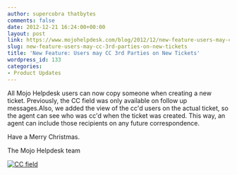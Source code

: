 ```yaml
---
author: supercobra thatbytes
comments: false
date: 2012-12-21 16:24:00+00:00
layout: post
link: https://www.mojohelpdesk.com/blog/2012/12/new-feature-users-may-cc-3rd-parties-on-new-tickets/
slug: new-feature-users-may-cc-3rd-parties-on-new-tickets
title: 'New Feature: Users may CC 3rd Parties on New Tickets'
wordpress_id: 133
categories:
- Product Updates
---
```


All Mojo Helpdesk users can now copy someone when creating a new ticket. Previously, the CC field was only available on follow up messages.Also, we added the view of the cc'd users on the actual ticket, so the agent can see who was cc'd when the ticket was created. This way, an agent can include those recipients on any future correspondence.







Have a Merry Christmas.




The Mojo Helpdesk team







[![CC field](http://www.mojohelpdesk.com/blog/wordpress/wp-content/uploads/2012/12/CC-field.png)](http://www.mojohelpdesk.com/blog/wordpress/wp-content/uploads/2012/12/CC-field.png)



